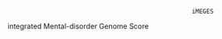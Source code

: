                                                       iMEGES
                                                       
integrated Mental-disorder Genome Score
